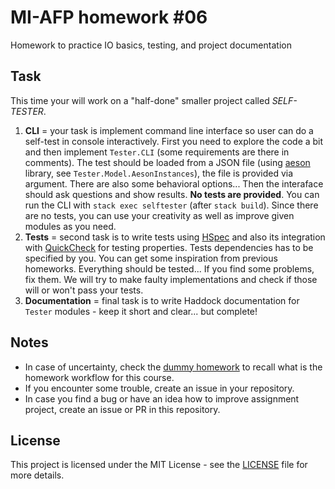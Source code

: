 # MI-AFP homework #06

Homework to practice IO basics, testing, and project documentation

## Task

This time your will work on a "half-done" smaller project called *SELF-TESTER*.

1. **CLI** = your task is implement command line interface so user can do a self-test in console interactively. First you need to explore the code a bit and then implement `Tester.CLI` (some requirements are there in comments). The test should be loaded from a JSON file (using [aeson](https://hackage.haskell.org/package/aeson) library, see `Tester.Model.AesonInstances`), the file is provided via argument. There are also some behavioral options... Then the interaface should ask questions and show results. **No tests are provided**. You can run the CLI with `stack exec selftester` (after `stack build`). Since there are no tests, you can use your creativity as well as improve given modules as you need.
2. **Tests** = second task is to write tests using [HSpec](https://hspec.github.io) and also its integration with [QuickCheck](https://hspec.github.io/quickcheck.html) for testing properties. Tests dependencies has to be specified by you. You can get some inspiration from previous homeworks. Everything should be tested... If you find some problems, fix them. We will try to make faulty implementations and check if those will or won't pass your tests.
3. **Documentation** = final task is to write Haddock documentation for `Tester` modules - keep it short and clear... but complete!

## Notes

 * In case of uncertainty, check the [dummy homework](https://github.com/MI-AFP/hw00) to recall what is the homework workflow for this course.
 * If you encounter some trouble, create an issue in your repository.
 * In case you find a bug or have an idea how to improve assignment project, create an issue or PR in this repository.

## License

This project is licensed under the MIT License - see the [LICENSE](LICENSE)
file for more details.
